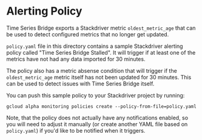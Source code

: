 # Alerting Policy

Time Series Bridge exports a Stackdriver metric `oldest_metric_age` that can be
used to detect configured metrics that no longer get updated.

`policy.yaml` file in this directory contains a sample Stackdriver alerting
policy called "Time Series Bridge Stalled". It will trigger if at least one of
the metrics have not had any data imported for 30 minutes.

The policy also has a metric absense condition that will trigger if the
`oldest_metric_age` metric itself has not been updated for 30 minutes. This
can be used to detect issues with Time Series Bridge itself.

You can push this sample policy to your Stackdriver project by running:

```
gcloud alpha monitoring policies create --policy-from-file=policy.yaml
```

Note, that the policy does not actually have any notifications enabled, so
you will need to adjust it manually (or create another YAML file based on
`policy.yaml`) if you'd like to be notified when it triggers.